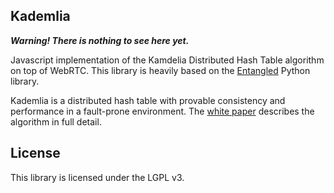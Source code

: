 ## Kademlia

**_Warning! There is nothing to see here yet._**

Javascript implementation of the Kamdelia Distributed Hash Table algorithm on top of WebRTC. This library is heavily based on the [Entangled](http://entangled.sourceforge.net/) Python library.

Kademlia is a distributed hash table with provable consistency and performance in a fault-prone environment. The [white paper](il.mit.edu/~petar/papers/maymounkov-kademlia-lncs.pdf) describes the algorithm in full detail.

## License

This library is licensed under the LGPL v3.